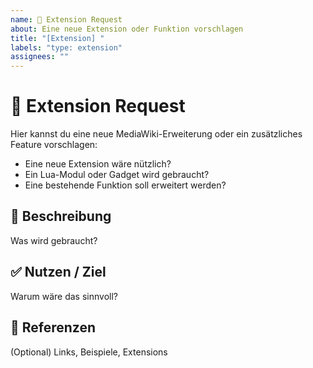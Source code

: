 ```yaml
---
name: 🧩 Extension Request
about: Eine neue Extension oder Funktion vorschlagen
title: "[Extension] "
labels: "type: extension"
assignees: ""
---
```


# 🧩 Extension Request

Hier kannst du eine neue MediaWiki-Erweiterung oder ein zusätzliches Feature vorschlagen:

* Eine neue Extension wäre nützlich?
* Ein Lua-Modul oder Gadget wird gebraucht?
* Eine bestehende Funktion soll erweitert werden?

## 🧩 Beschreibung
Was wird gebraucht?

## ✅ Nutzen / Ziel
Warum wäre das sinnvoll?

## 🔗 Referenzen
(Optional) Links, Beispiele, Extensions
